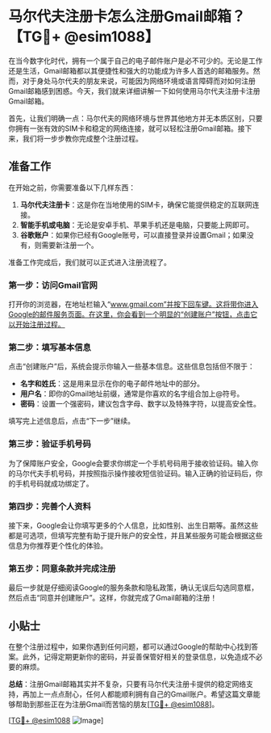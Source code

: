 # 马尔代夫注册卡怎么注册Gmail邮箱？【TG💪+ @esim1088】

在当今数字化时代，拥有一个属于自己的电子邮件账户是必不可少的。无论是工作还是生活，Gmail邮箱都以其便捷性和强大的功能成为许多人首选的邮箱服务。然而，对于身处马尔代夫的朋友来说，可能因为网络环境或语言障碍而对如何注册Gmail邮箱感到困惑。今天，我们就来详细讲解一下如何使用马尔代夫注册卡注册Gmail邮箱。

首先，让我们明确一点：马尔代夫的网络环境与世界其他地方并无本质区别，只要你拥有一张有效的SIM卡和稳定的网络连接，就可以轻松注册Gmail邮箱。接下来，我们将一步步教你完成整个注册过程。

## 准备工作

在开始之前，你需要准备以下几样东西：

1. **马尔代夫注册卡**：这是你在当地使用的SIM卡，确保它能提供稳定的互联网连接。
2. **智能手机或电脑**：无论是安卓手机、苹果手机还是电脑，只要能上网即可。
3. **谷歌账户**：如果你已经有Google账号，可以直接登录并设置Gmail；如果没有，则需要新注册一个。

准备工作完成后，我们就可以正式进入注册流程了。

### 第一步：访问Gmail官网

打开你的浏览器，在地址栏输入“www.gmail.com”并按下回车键。这将带你进入Google的邮件服务页面。在这里，你会看到一个明显的“创建账户”按钮，点击它以开始注册过程。

### 第二步：填写基本信息

点击“创建账户”后，系统会提示你输入一些基本信息。这些信息包括但不限于：

- **名字和姓氏**：这是用来显示在你的电子邮件地址中的部分。
- **用户名**：即你的Gmail地址前缀，通常是你喜欢的名字组合加上@符号。
- **密码**：设置一个强密码，建议包含字母、数字以及特殊字符，以提高安全性。

填写完上述信息后，点击“下一步”继续。

### 第三步：验证手机号码

为了保障账户安全，Google会要求你绑定一个手机号码用于接收验证码。输入你的马尔代夫手机号码，并按照指示操作接收短信验证码。输入正确的验证码后，你的手机号码就成功绑定了。

### 第四步：完善个人资料

接下来，Google会让你填写更多的个人信息，比如性别、出生日期等。虽然这些都是可选项，但填写完整有助于提升账户的安全性，并且某些服务可能会根据这些信息为你推荐更个性化的体验。

### 第五步：同意条款并完成注册

最后一步就是仔细阅读Google的服务条款和隐私政策，确认无误后勾选同意框，然后点击“同意并创建账户”。这样，你就完成了Gmail邮箱的注册！

## 小贴士

在整个注册过程中，如果你遇到任何问题，都可以通过Google的帮助中心找到答案。此外，记得定期更新你的密码，并妥善保管好相关的登录信息，以免造成不必要的麻烦。

**总结**：注册Gmail邮箱其实并不复杂，只要有马尔代夫注册卡提供的稳定网络支持，再加上一点点耐心，任何人都能顺利拥有自己的Gmail账户。希望这篇文章能够帮助到那些正在为注册Gmail而苦恼的朋友[[TG💪+ @esim1088](https://t.me/s/esim1088)]。

[[TG💪+ @esim1088](https://t.me/s/esim1088) ![Image](https://i.postimg.cc/4NQfJmqS/Snipaste-2025-05-13-00-14-12.png)]